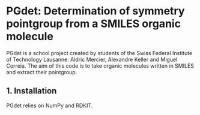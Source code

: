# PGdet: Determination of symmetry pointgroup from a SMILES organic molecule

PGdet is a school project created by students of the Swiss Federal Institute of Technology Lausanne: Aldric Mercier, Alexandre Keller and Miguel Correia. The aim of this code is to take organic molecules written in SMILES and extract their pointgroup.


## 1. Installation
PGdet relies on NumPy and RDKIT.


